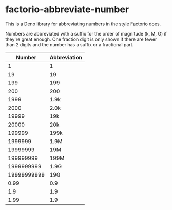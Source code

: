 # factorio-abbreviate-number

This is a Deno library for abbreviating numbers in the style Factorio does.

Numbers are abbreviated with a suffix for the order of magnitude (k, M, G) if
they're great enough. One fraction digit is only shown if there are fewer than 2
digits and the number has a suffix or a fractional part.

| Number      | Abbreviation |
| ----------- | ------------ |
| 1           | 1            |
| 19          | 19           |
| 199         | 199          |
| 200         | 200          |
| 1999        | 1.9k         |
| 2000        | 2.0k         |
| 19999       | 19k          |
| 20000       | 20k          |
| 199999      | 199k         |
| 1999999     | 1.9M         |
| 19999999    | 19M          |
| 199999999   | 199M         |
| 1999999999  | 1.9G         |
| 19999999999 | 19G          |
| 0.99        | 0.9          |
| 1.9         | 1.9          |
| 1.99        | 1.9          |

